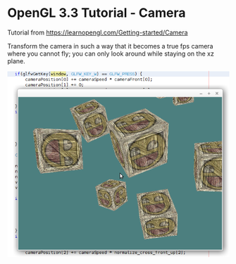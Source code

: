 # OpenGL 3.3 Tutorial - Camera

Tutorial from https://learnopengl.com/Getting-started/Camera

Transform the camera in such a way that it becomes a true fps camera where you cannot fly; you can only look around while staying on the xz plane.

![alt text](https://github.com/tapin13/openGL-3-3-examples/blob/master/tutorial75_camera_fps/Screenshot.png)

